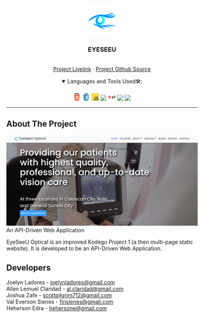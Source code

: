 <br />
<p align="center">
  <a href="https://github.com/joeiladores/eyeseeu">
    <img src="/photo/main-logo&favicon.png" alt="Logo" width="80" height="80">
  </a>

  <h3 align="center">EYESEEU</h3>

  <p align="center">
    <br />
    <a href="https://eyeseeuoptical.vercel.app/">Project Livelink</a>
    ·
    <a href="https://github.com/joeiladores/eyeseeu.git">Project Github Source</a>
  </p>
</p>

<details open="open" align="center">
<summary>
Languages and Tools Used🛠:
</summary>
  <br/>
<code><img height="20" src="https://raw.githubusercontent.com/github/explore/80688e429a7d4ef2fca1e82350fe8e3517d3494d/topics/html/html.png"></code>
<code><img height="20" src="https://raw.githubusercontent.com/github/explore/80688e429a7d4ef2fca1e82350fe8e3517d3494d/topics/css/css.png"></code>
<code><img height="20" src="https://raw.githubusercontent.com/github/explore/80688e429a7d4ef2fca1e82350fe8e3517d3494d/topics/javascript/javascript.png"></code>
<code><img height="20" src="https://getbootstrap.com/docs/5.3/assets/brand/bootstrap-logo-shadow.png"></code>
<code><img height="20" src="https://raw.githubusercontent.com/github/explore/80688e429a7d4ef2fca1e82350fe8e3517d3494d/topics/git/git.png"></code>
<code><img height="20" src="https://github.githubassets.com/images/modules/logos_page/GitHub-Mark.png"></code>
<code><img height="20" src="https://code.visualstudio.com/assets/images/code-stable.png"></code>  
</details>

---


## About The Project

[![Product Name Screen Shot][product-screenshot]](https://eyeseeuoptical.vercel.app)
An API-Driven Web Application

EyeSeeU Optical is an improved Kodego Project 1 (a then multi-page static website). It is developed to be an API-Driven Web Application.






## Developers

Joelyn Ladores - joelynladores@gmail.com <br />
Allen Lemuel Claridad - al.claridad@gmail.com <br />
Joshua Zafe - scottpilgrim712@gmail.com <br />
Val Everson Sienes - finsienes@gmail.com <br />
Heherson Edra - hehersone@gmail.com <br />

</details>
 

[product-screenshot]: /photo/screenshot/eyeseeu.png
